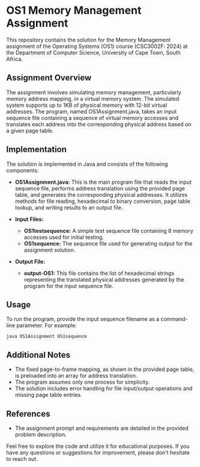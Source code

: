 
# OS1 Memory Management Assignment

This repository contains the solution for the Memory Management assignment of the Operating Systems (OS1) course (CSC3002F: 2024) at the Department of Computer Science, University of Cape Town, South Africa.

## Assignment Overview

The assignment involves simulating memory management, particularly memory address mapping, in a virtual memory system. The simulated system supports up to 1KB of physical memory with 12-bit virtual addresses. The program, named OS1Assignment.java, takes an input sequence file containing a sequence of virtual memory accesses and translates each address into the corresponding physical address based on a given page table.

## Implementation

The solution is implemented in Java and consists of the following components:

- **OS1Assignment.java:** This is the main program file that reads the input sequence file, performs address translation using the provided page table, and generates the corresponding physical addresses. It utilizes methods for file reading, hexadecimal to binary conversion, page table lookup, and writing results to an output file.
- **Input Files:**

  - **OS1testsequence:** A simple test sequence file containing 8 memory accesses used for initial testing.
  - **OS1sequence:** The sequence file used for generating output for the assignment solution.
- **Output File:**

  - **output-OS1:** This file contains the list of hexadecimal strings representing the translated physical addresses generated by the program for the input sequence file.

## Usage

To run the program, provide the input sequence filename as a command-line parameter. For example:

```
java OS1Assignment OS1sequence
```

## Additional Notes

- The fixed page-to-frame mapping, as shown in the provided page table, is preloaded into an array for address translation.
- The program assumes only one process for simplicity.
- The solution includes error handling for file input/output operations and missing page table entries.

## References

- The assignment prompt and requirements are detailed in the provided problem description.

Feel free to explore the code and utilize it for educational purposes. If you have any questions or suggestions for improvement, please don't hesitate to reach out.
